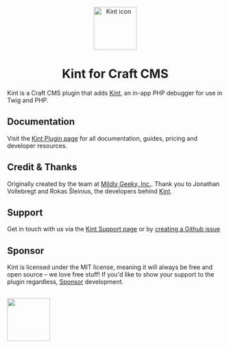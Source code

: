 <p align="center"><img src="https://verbb.imgix.net/plugins/kint/kint-icon.svg" width="100" height="100" alt="Kint icon"></p>
<h1 align="center">Kint for Craft CMS</h1>

Kint is a Craft CMS plugin that adds [Kint](https://github.com/kint-php/kint), an in-app PHP debugger for use in Twig and PHP.

## Documentation
Visit the [Kint Plugin page](https://verbb.io/craft-plugins/kint) for all documentation, guides, pricing and developer resources.

## Credit & Thanks
Originally created by the team at [Mildly Geeky, Inc.](https://mildlygeeky.com). Thank you to Jonathan Vollebregt and Rokas Šleinius, the developers behind [Kint](https://github.com/kint-php/kint/).

## Support
Get in touch with us via the [Kint Support page](https://verbb.io/craft-plugins/kint/support) or by [creating a Github issue](https://github.com/verbb/kint/issues)

## Sponsor
Kint is licensed under the MIT license, meaning it will always be free and open source – we love free stuff! If you'd like to show your support to the plugin regardless, [Sponsor](https://github.com/sponsors/verbb) development.

<h2></h2>

<a href="https://verbb.io" target="_blank">
    <img width="100" src="https://verbb.io/assets/img/verbb-pill.svg">
</a>


